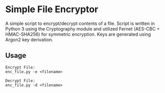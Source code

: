 # Simple File Encryptor

A simple script to encrypt/decrypt contents of a file. Script is written in Python 3 using the
Cryptography module and utilized Fernet (AES-CBC + HMAC-SHA256) for symmetric encryption. Keys are generated
using Argon2 key derivation.

## Usage
```
Encrypt File:
enc_file.py -e <filename>
```
```
Decrypt File:
enc_file.py -d <filename>
```
